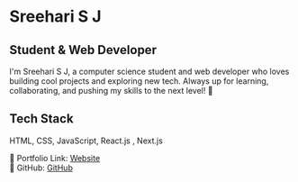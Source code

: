 # Sreehari S J  #

## Student & Web Developer ##
I'm Sreehari S J, a computer science student and web developer who loves building cool projects and exploring new tech.
Always up for learning, collaborating, and pushing my skills to the next level! 🚀

## Tech Stack ##
HTML, CSS, JavaScript, React.js , Next.js 


🔗 Portfolio Link: [Website](https://portfolio-theta-two-91.vercel.app/)  
🔗 GitHub: [GitHub](https://github.com/sjsreehari)  
